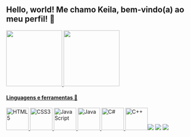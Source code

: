 ## Hello, world! Me chamo Keila, bem-vindo(a) ao meu perfil! 🎀

<div>
  <a href="https://github.com/Keilaalves1803">
  <img height="150em" src="https://github-readme-stats.vercel.app/api?username=Keilaalves1803&show_icons=true&theme=tokyonight&include_all_commits=true&count_private=true"/>
  <img height="150em" src="https://github-readme-stats.vercel.app/api/top-langs/?username=Keilaalves1803&layout=compact&langs_count=6&theme=tokyonight"/>
</div>

<h4>Linguagens e ferramentas 🎯</h4>
<div>
  <img src="https://img.icons8.com/color/2x/html-5.png" width="60" alt="HTML5">
  <img src="https://img.icons8.com/color/2x/css3.png" width="60" alt="CSS3">
  <img src="https://static.vecteezy.com/system/resources/previews/027/127/560/non_2x/javascript-logo-javascript-icon-transparent-free-png.png" width="60" alt="JavaScript">
  <img alt="Java" width="60" src="https://cdn.jsdelivr.net/gh/devicons/devicon@latest/icons/java/java-original.svg"> 
  <img alt="C#" width="60" src="https://cdn.jsdelivr.net/gh/devicons/devicon@latest/icons/csharp/csharp-original.svg" />      
  <img alt="C++" width="60" src="https://cdn.jsdelivr.net/gh/devicons/devicon@latest/icons/cplusplus/
</div>

<div> 
  <h4> Contate-me 💬</h4>
  <a href="https://www.linkedin.com/in/keilaalves1803/" target="_blank"><img src="https://img.shields.io/badge/-LinkedIn-%230077B5?style=for-the-badge&logo=linkedin&logoColor=white" target="_blank"></a> 
  <a href = "mailto:keilaalves1803@gmail.com"><img src="https://img.shields.io/badge/-Gmail-%23333?style=for-the-badge&logo=gmail&logoColor=white" target="_blank"></a>
  <a href="https://wa.me/5511952500370?text=Olá, Keila!" target="_blank"><img src="https://img.shields.io/badge/-WhatsApp-%52a447?style=for-the-badge&logo=whatsapp&logoColor=white"></a>
</div>

<!--
**Keilaalves1803/Keilaalves1803** is a ✨ _special_ ✨ repository because its `README.md` (this file) appears on your GitHub profile.

Here are some ideas to get you started:

- 🔭 I’m currently working on ...
- 🌱 I’m currently learning ...
- 👯 I’m looking to collaborate on ...
- 🤔 I’m looking for help with ...
- 💬 Ask me about ...
- 📫 How to reach me: ...
- 😄 Pronouns: ...
- ⚡ Fun fact: ...
-->

